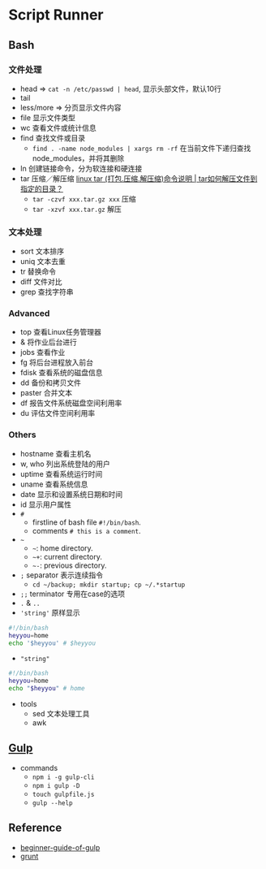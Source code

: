 # Script Runner
## Bash
### 文件处理
- head => `cat -n /etc/passwd | head`, 显示头部文件，默认10行
- tail
- less/more => 分页显示文件内容
- file 显示文件类型
- wc 查看文件或统计信息
- find 查找文件或目录
    - `find . -name node_modules | xargs rm -rf` 在当前文件下递归查找node_modules，并将其删除
- ln 创建链接命令，分为软连接和硬连接
- tar 压缩／解压缩 [linux tar (打包.压缩.解压缩)命令说明 | tar如何解压文件到指定的目录？](https://www.cnblogs.com/52linux/archive/2012/03/04/2379738.html)
    - `tar -czvf xxx.tar.gz xxx` 压缩
    - `tar -xzvf xxx.tar.gz` 解压
### 文本处理
- sort 文本排序
- uniq 文本去重
- tr 替换命令
- diff 文件对比
- grep 查找字符串

### Advanced
- top 查看Linux任务管理器
- & 将作业后台进行
- jobs 查看作业
- fg 将后台进程放入前台
- fdisk 查看系统的磁盘信息
- dd 备份和拷贝文件
- paster 合并文本
- df 报告文件系统磁盘空间利用率
- du 评估文件空间利用率

### Others
- hostname 查看主机名
- w, who 列出系统登陆的用户
- uptime 查看系统运行时间
- uname 查看系统信息
- date 显示和设置系统日期和时间
- id 显示用户属性
- `#`
    - firstline of bash file `#!/bin/bash`.
    - comments `# this is a comment`.
- `~`
    - `~`: home directory.
    - `~+`: current directory.
    - `~-`: previous directory.
- `;` separator 表示连续指令
    - `cd ~/backup; mkdir startup; cp ~/.*startup`
- `;;` terminator 专用在case的选项
- `.` & `..`
- `'string'` 原样显示
```bash
#!/bin/bash
heyyou=home
echo '$heyyou' # $heyyou
```
- `"string"` 
```bash
#!/bin/bash
heyyou=home
echo "$heyyou" # home
```
- tools
    - sed 文本处理工具
    - awk

## [Gulp](https://gulpjs.com/)
- commands
    - `npm i -g gulp-cli`
    - `npm i gulp -D`
    - `touch gulpfile.js`
    - `gulp --help`


## Reference
- [beginner-guide-of-gulp](https://andy-carter.com/blog/a-beginners-guide-to-the-task-runner-gulp)
- [grunt](https://gruntjs.com/getting-started)